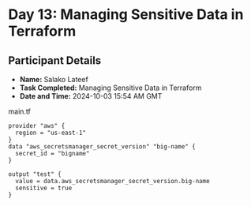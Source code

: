 # Day 13: Managing Sensitive Data in Terraform

## Participant Details

- **Name:** Salako Lateef 
- **Task Completed:** Managing Sensitive Data in Terraform
- **Date and Time:** 2024-10-03 15:54 AM GMT

main.tf
```
provider "aws" {
  region = "us-east-1"
}
data "aws_secretsmanager_secret_version" "big-name" {
  secret_id = "bigname"
}

output "test" {
  value = data.aws_secretsmanager_secret_version.big-name
  sensitive = true
}
```
